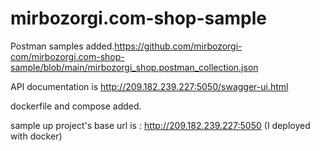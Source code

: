 # mirbozorgi.com-shop-sample

Postman samples added.https://github.com/mirbozorgi-com/mirbozorgi.com-shop-sample/blob/main/mirbozorgi_shop.postman_collection.json

API documentation is http://209.182.239.227:5050/swagger-ui.html

dockerfile and compose added.

sample up project's base url is : http://209.182.239.227:5050 (I deployed with docker)
